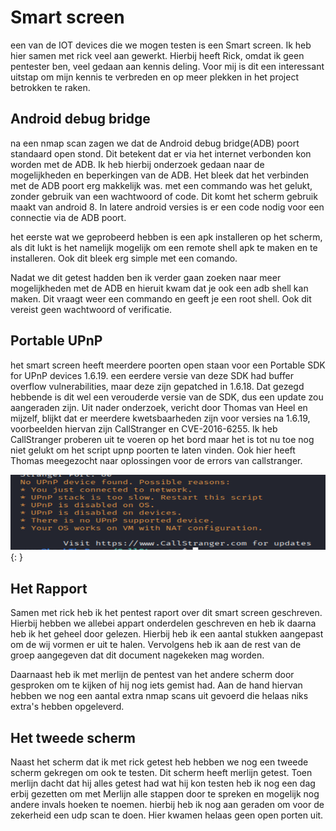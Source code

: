 # Smart screen

een van de IOT devices die we mogen testen is een Smart screen. Ik heb hier samen met rick veel aan gewerkt. Hierbij heeft Rick, omdat ik geen pentester ben, veel gedaan aan kennis deling. Voor mij is dit een interessant uitstap om mijn kennis te verbreden en op meer plekken in het project betrokken te raken.

## Android debug bridge

na een nmap scan zagen we dat de Android debug bridge(ADB) poort standaard open stond. Dit betekent dat er via het internet verbonden kon worden met de ADB. Ik heb hierbij onderzoek gedaan naar de mogelijkheden en beperkingen van de ADB. Het bleek dat het verbinden met de ADB poort erg makkelijk was. met een commando was het gelukt, zonder gebruik van een wachtwoord of code. Dit komt het scherm gebruik maakt van android 8. In latere android versies is er een code nodig voor een connectie via de ADB poort.

het eerste wat we geprobeerd hebben is een apk installeren op het scherm, als dit lukt is het namelijk mogelijk om een remote shell apk te maken en te installeren. Ook dit bleek erg simple met een comando.

Nadat we dit getest hadden ben ik verder gaan zoeken naar meer mogelijkheden met de ADB en hieruit kwam dat je ook een adb shell kan maken. Dit vraagt weer een commando en geeft je een root shell. Ook dit vereist geen wachtwoord of verificatie.

## Portable UPnP

het smart screen heeft meerdere poorten open staan voor een  Portable SDK for UPnP devices 1.6.19. een eerdere versie van deze SDK had buffer overflow vulnerabilities, maar deze zijn gepatched in 1.6.18. Dat gezegd hebbende is dit wel een verouderde versie van de SDK, dus een update zou aangeraden zijn. Uit nader onderzoek, vericht door Thomas van Heel en mijzelf, blijkt dat er meerdere kwetsbaarheden zijn voor versies na 1.6.19, voorbeelden hiervan zijn CallStranger en CVE-2016-6255. Ik heb CallStranger proberen uit te voeren op het bord maar het is tot nu toe nog niet gelukt om het script upnp poorten te laten vinden. Ook hier heeft Thomas meegezocht naar oplossingen voor de errors van callstranger.

![callstranger](../images/callstranger.PNG){: }

## Het Rapport

Samen met rick heb ik het pentest raport over dit smart screen geschreven. Hierbij hebben we allebei appart onderdelen geschreven en heb ik daarna heb ik het geheel door gelezen. Hierbij heb ik een aantal stukken aangepast om de wij vormen er uit te halen. Vervolgens heb ik aan de rest van de groep aangegeven dat dit document nagekeken mag worden.

Daarnaast heb ik met merlijn de pentest van het andere scherm door gesproken om te kijken of hij nog iets gemist had. Aan de hand hiervan hebben we nog een aantal extra nmap scans uit gevoerd die helaas niks extra's hebben opgeleverd.

## Het tweede scherm

Naast het scherm dat ik met rick getest heb hebben we nog een tweede scherm gekregen om ook te testen. Dit scherm heeft merlijn getest. Toen merlijn dacht dat hij alles getest had wat hij kon testen heb ik nog een dag erbij gezetten om met Merlijn alle stappen door te spreken en mogelijk nog andere invals hoeken te noemen. hierbij heb ik nog aan geraden om voor de zekerheid een udp scan te doen. Hier kwamen helaas geen open porten uit.
